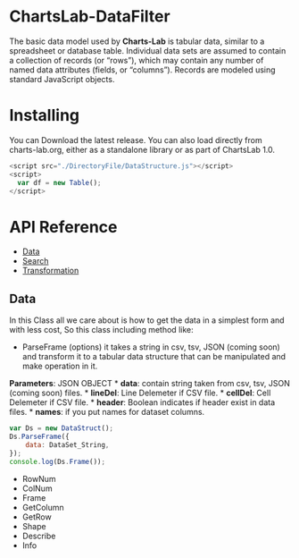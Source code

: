 # ChartsLab-DataFilter
The basic data model used by **Charts-Lab** is tabular data, similar to a spreadsheet or database table. Individual data sets are assumed to contain a collection of records (or “rows”), which may contain any number of named data attributes (fields, or “columns”). Records are modeled using standard JavaScript objects.



# Installing
You can Download the latest release. You can also load directly from charts-lab.org, either as a standalone library or as part of ChartsLab 1.0.
  ```js
  <script src="./DirectoryFile/DataStructure.js"></script>
  <script>
    var df = new Table();
  </script>
  ```

# API Reference

* <a href="https://github.com/ChartsLab/ChartsLab-DataFilter/blob/master/README.md#data">Data</a>
* <a href="https://github.com/ChartsLab/ChartsLab-DataFilter/blob/master/README.md#search">Search</a>
* <a href="https://github.com/ChartsLab/ChartsLab-DataFilter/blob/master/README.md#transformation">Transformation</a>

## Data

In this Class all we care about is how to get the data in a simplest form and with less cost, So this class including method like:
* ParseFrame (options)
it takes a string in csv, tsv, JSON (coming soon) and transform it to a tabular data structure that can be manipulated and make operation in it.

**Parameters**: JSON OBJECT
    * **data**: contain string taken from csv, tsv, JSON (coming soon) files.
    * **lineDel**: Line Delemeter if CSV file.
    * **cellDel**: Cell Delemeter if CSV file.
    * **header**: Boolean indicates if header exist in data files.
    * **names**: if you put names for dataset columns.
  ```js
  var Ds = new DataStruct();
  Ds.ParseFrame({
      data: DataSet_String,
  });
  console.log(Ds.Frame());
  ```

* RowNum
* ColNum
* Frame
* GetColumn
* GetRow
* Shape
* Describe
* Info
